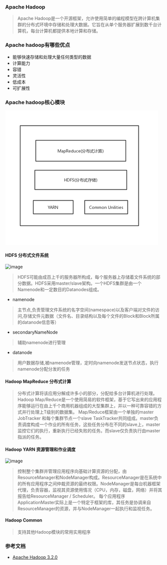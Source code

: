 ### Apache Hadoop
>Apache Hadoop是一个开源框架，允许使用简单的编程模型在跨计算机集群的分布式环境中存储和处理大数据。它旨在从单个服务器扩展到数千台计算机，每台计算机都提供本地计算和存储。

### Apache hadoop有哪些优点
  * 能够快速存储和处理大量任何类型的数据
  * 计算能力
  * 容错
  * 灵活性
  * 低成本
  * 可扩展性

### Apache hadoop核心模块
![image](https://github.com/jsjchai/study-notes/blob/master/2019/hadoop/images/hadoop%E6%A0%B8%E5%BF%83%E7%BB%84%E4%BB%B6.png)

#### HDFS 分布式文件系统
![image](https://hadoop.apache.org/docs/r3.2.0/hadoop-project-dist/hadoop-hdfs/images/hdfsarchitecture.png)
> HDFS可能由成百上千的服务器所构成，每个服务器上存储着文件系统的部分数据。HDFS采用master/slave架构。一个HDFS集群是由一个Namenode和一定数目的Datanodes组成。

* namenode
> 主节点,负责管理文件系统的名字空间(namespace)以及客户端对文件的访问,存储文件元数据（文件名、目录结构以及每个文件的Block和Block所属的datanode信息等）
* secondaryNameNode
> 辅助namenode进行管理
* datanode
> 用户数据存储,被namenode管理，定时向namenode发送节点状态，执行namenode分配分发的任务

#### Hadoop MapReduce 分布式计算
> 分布式计算将该应用分解成许多小的部分，分配给多台计算机进行处理。Hadoop Map/Reduce是一个使用简易的软件框架，基于它写出来的应用程序能够运行在由上千个商用机器组成的大型集群上，并以一种可靠容错的方式并行处理上T级别的数据集。
Map/Reduce框架由一个单独的master JobTracker 和每个集群节点一个slave TaskTracker共同组成。master负责调度构成一个作业的所有任务，这些任务分布在不同的slave上，master监控它们的执行，重新执行已经失败的任务。而slave仅负责执行由master指派的任务。

#### Hadoop YARN 资源管理和作业调度
![image](http://hadoop.apache.org/docs/r3.2.0/hadoop-yarn/hadoop-yarn-site/yarn_architecture.gif)
> 控制整个集群并管理应用程序向基础计算资源的分配，由ResourceManager和NodeManager构成。ResourceManager是在系统中的所有应用程序之间仲裁资源的最终权限。NodeManager是每台机器框架代理，负责容器，监视其资源使用情况（CPU，内存，磁盘，网络）并将其报告给ResourceManager / Scheduler。
每个应用程序ApplicationMaster实际上是一个特定于框架的库，其任务是协调来自ResourceManager的资源，并与NodeManager一起执行和监视任务。

#### Hadoop Common
> 支持其他Hadoop模块的常用实用程序

### 参考文档
* [Apache Hadoop 3.2.0](https://hadoop.apache.org/docs/r3.2.0/index.html)
